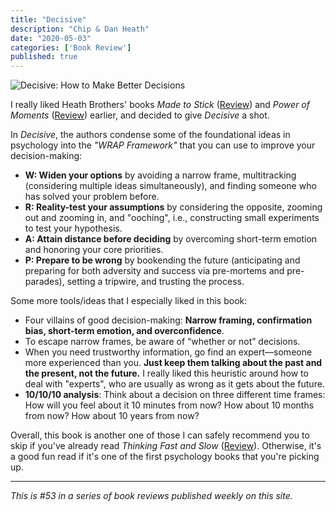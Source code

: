 ```yaml
---
title: "Decisive"
description: "Chip & Dan Heath"
date: "2020-05-03"
categories: ['Book Review']
published: true
---
```


![Decisive: How to Make Better Decisions](/assets/blog/decisive/decisive-book-cover.jpg)

I really liked Heath Brothers' books _Made to Stick_ ([Review](/made-to-stick-why-some-ideas-survive-and-others-die/)) and _Power of Moments_ ([Review](/the-power-of-moments/)) earlier, and decided to give _Decisive_ a shot.

In _Decisive_, the authors condense some of the foundational ideas in psychology into the _"WRAP Framework"_ that you can use to improve your decision-making:
- **W: Widen your options** by avoiding a narrow frame, multitracking (considering multiple ideas simultaneously), and finding someone who has solved your problem before.
- **R: Reality-test your assumptions** by considering the opposite, zooming out and zooming in, and "ooching", i.e., constructing small experiments to test your hypothesis.
- **A: Attain distance before deciding** by overcoming short-term emotion and honoring your core priorities.
- **P: Prepare to be wrong** by bookending the future (anticipating and preparing for both adversity and success via pre-mortems and pre-parades), setting a tripwire, and trusting the process.

Some more tools/ideas that I especially liked in this book:
- Four villains of good decision-making: **Narrow framing, confirmation bias, short-term emotion, and overconfidence**.
- To escape narrow frames, be aware of “whether or not” decisions.
- When you need trustworthy information, go find an expert—someone more experienced than you. **Just keep them talking about the past and the present, not the future.** I really liked this heuristic around how to deal with "experts", who are usually as wrong as it gets about the future.
- **10/10/10 analysis**: Think about a decision on three different time frames: How will you feel about it 10 minutes from now? How about 10 months from now? How about 10 years from now?

Overall, this book is another one of those I can safely recommend you to skip if you've already read _Thinking Fast and Slow_ ([Review](/thinking-fast-and-slow/)). Otherwise, it's a good fun read if it's one of the first psychology books that you're picking up.

---

_This is #53 in a series of book reviews published weekly on this site._
